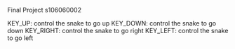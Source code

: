 Final Project
s106060002

KEY_UP: control the snake to go up
KEY_DOWN:  control the snake to go down
KEY_RIGHT:  control the snake to go right
KEY_LEFT:  control the snake to go left